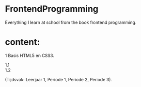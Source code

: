 # FrontendProgramming
Everything I learn at school from the book frontend programming.

# content: 

1 Basis HTML5 en CSS3. 

1.1      <br>
1.2      <br>

(Tijdsvak: Leerjaar 1, Periode 1, Periode 2, Periode 3).
